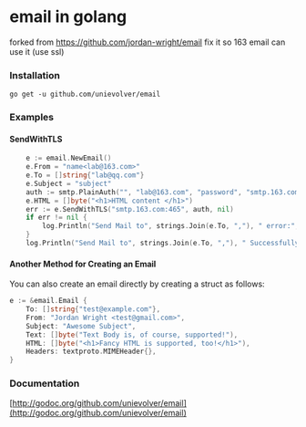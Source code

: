 email in golang
=====
forked from https://github.com/jordan-wright/email
fix it so 163 email can use it (use ssl)

### Installation
```go get -u github.com/unievolver/email```

### Examples

#### SendWithTLS 
```go
	e := email.NewEmail()
	e.From = "name<lab@163.com>"
	e.To = []string{"lab@qq.com"}
	e.Subject = "subject"
	auth := smtp.PlainAuth("", "lab@163.com", "password", "smtp.163.com")
	e.HTML = []byte("<h1>HTML content </h1>")
	err := e.SendWithTLS("smtp.163.com:465", auth, nil)
	if err != nil {
		log.Println("Send Mail to", strings.Join(e.To, ","), " error:", err)
	}
	log.Println("Send Mail to", strings.Join(e.To, ","), " Successfully")
``` 

#### Another Method for Creating an Email
You can also create an email directly by creating a struct as follows:
```go
e := &email.Email {
	To: []string{"test@example.com"},
	From: "Jordan Wright <test@gmail.com>",
	Subject: "Awesome Subject",
	Text: []byte("Text Body is, of course, supported!"),
	HTML: []byte("<h1>Fancy HTML is supported, too!</h1>"),
	Headers: textproto.MIMEHeader{},
}
```

### Documentation
[http://godoc.org/github.com/unievolver/email](http://godoc.org/github.com/unievolver/email)

